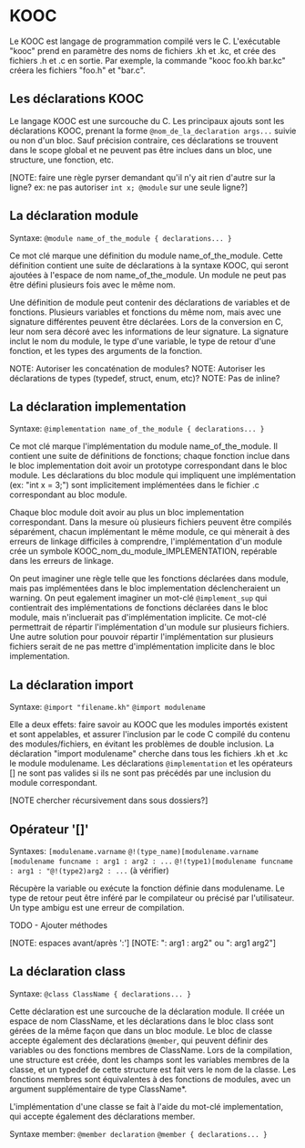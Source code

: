 KOOC
====

Le KOOC est langage de programmation compilé vers le C. L'exécutable "kooc" prend en paramètre des noms de fichiers .kh et .kc, et crée des fichiers .h et .c en sortie. Par exemple, la commande "kooc foo.kh bar.kc" créera les fichiers "foo.h" et "bar.c".


Les déclarations KOOC
---------------------

Le langage KOOC est une surcouche du C. Les principaux ajouts sont les déclarations KOOC, prenant la forme `@nom_de_la_declaration args...` suivie ou non d'un bloc. Sauf précision contraire, ces déclarations se trouvent dans le scope global et ne peuvent pas être inclues dans un bloc, une structure, une fonction, etc.

[NOTE: faire une règle pyrser demandant qu'il n'y ait rien d'autre sur la ligne? ex: ne pas autoriser `int x; @module` sur une seule ligne?]


La déclaration module
---------------------

Syntaxe:
`@module name_of_the_module { declarations... }`

Ce mot clé marque une définition du module name_of_the_module. Cette définition contient une suite de déclarations à la syntaxe KOOC, qui seront ajoutées à l'espace de nom name_of_the_module. Un module ne peut pas être défini plusieurs fois avec le même nom.

Une définition de module peut contenir des déclarations de variables et de fonctions. Plusieurs variables et fonctions du même nom, mais avec une signature différentes peuvent être déclarées. Lors de la conversion en C, leur nom sera décoré avec les informations de leur signature. La signature inclut le nom du module, le type d'une variable, le type de retour d'une fonction, et les types des arguments de la fonction.

NOTE: Autoriser les concaténation de modules?
NOTE: Autoriser les déclarations de types (typedef, struct, enum, etc)?
NOTE: Pas de inline?


La déclaration implementation
-----------------------------

Syntaxe:
`@implementation name_of_the_module { declarations... }`

Ce mot clé marque l'implémentation du module name_of_the_module. Il contient une suite de définitions de fonctions; chaque fonction inclue dans le bloc implementation doit avoir un prototype correspondant dans le bloc module. Les déclarations du bloc module qui impliquent une implémentation (ex: "int x = 3;") sont implicitement implémentées dans le fichier .c correspondant au bloc module.

Chaque bloc module doit avoir au plus un bloc implementation correspondant. Dans la mesure où plusieurs fichiers peuvent être compilés séparément, chacun implémentant le même module, ce qui mènerait à des erreurs de linkage difficiles à comprendre, l'implémentation d'un module crée un symbole KOOC_nom_du_module_IMPLEMENTATION, repérable dans les erreurs de linkage.

On peut imaginer une règle telle que les fonctions déclarées dans module, mais pas implémentées dans le bloc implementation déclencheraient un warning. On peut egalement imaginer un mot-clé `@implement_sup` qui contientrait des implémentations de fonctions déclarées dans le bloc module, mais n'incluerait pas d'implémentation implicite. Ce mot-clé permettrait de répartir l'implémentation d'un module sur plusieurs fichiers. Une autre solution pour pouvoir répartir l'implémentation sur plusieurs fichiers serait de ne pas mettre d'implémentation implicite dans le bloc implementation.


La déclaration import
---------------------

Syntaxe:
`@import "filename.kh"`
`@import modulename`

Elle a deux effets: faire savoir au KOOC que les modules importés existent et sont appelables, et assurer l'inclusion par le code C compilé du contenu des modules/fichiers, en évitant les problèmes de double inclusion. La déclaration "import modulename" cherche dans tous les fichiers .kh et .kc le module modulename. Les déclarations `@implementation` et les opérateurs [] ne sont pas valides si ils ne sont pas précédés par une inclusion du module correspondant.

[NOTE chercher récursivement dans sous dossiers?]


Opérateur '[]'
--------------

Syntaxes:
`[modulename.varname`
`@!(type_name)[modulename.varname`
`[modulename funcname : arg1 : arg2 : ...`
`@!(type1)[modulename funcname : arg1 : "@!(type2)arg2 : ...` (à vérifier)

Récupère la variable ou exécute la fonction définie dans modulename. Le type de retour peut être inféré par le compilateur ou précisé par l'utilisateur. Un type ambigu est une erreur de compilation.

TODO - Ajouter méthodes

[NOTE: espaces avant/après ':']
[NOTE: ": arg1 : arg2" ou ": arg1 arg2"]


La déclaration class
--------------------

Syntaxe:
`@class ClassName { declarations... }`

Cette déclaration est une surcouche de la déclaration module. Il créée un espace de nom ClassName, et les déclarations dans le bloc class sont gérées de la même façon que dans un bloc module. Le bloc de classe accepte également des déclarations `@member`, qui peuvent définir des variables ou des fonctions membres de ClassName. Lors de la compilation, une structure est créée, dont les champs sont les variables membres de la classe, et un typedef de cette structure est fait vers le nom de la classe. Les fonctions membres sont équivalentes à des fonctions de modules, avec un argument supplémentaire de type ClassName*.

L'implémentation d'une classe se fait à l'aide du mot-clé implementation, qui accepte également des déclarations member.

Syntaxe member:
`@member declaration`
`@member { declarations... }`
